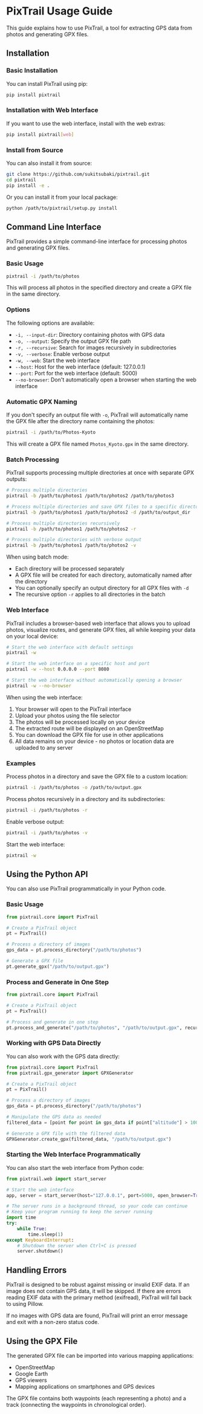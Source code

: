 # PixTrail Usage Guide

This guide explains how to use PixTrail, a tool for extracting GPS data from photos and generating GPX files.

## Installation

### Basic Installation

You can install PixTrail using pip:

```bash
pip install pixtrail
```

### Installation with Web Interface

If you want to use the web interface, install with the web extras:

```bash
pip install pixtrail[web]
```

### Install from Source

You can also install it from source:

```bash
git clone https://github.com/sukitsubaki/pixtrail.git
cd pixtrail
pip install -e .
```

Or you can install it from your local package:
```bash
python /path/to/pixtrail/setup.py install
```

## Command Line Interface

PixTrail provides a simple command-line interface for processing photos and generating GPX files.

### Basic Usage

```bash
pixtrail -i /path/to/photos
```

This will process all photos in the specified directory and create a GPX file in the same directory.

### Options

The following options are available:

- `-i, --input-dir`: Directory containing photos with GPS data
- `-o, --output`: Specify the output GPX file path
- `-r, --recursive`: Search for images recursively in subdirectories
- `-v, --verbose`: Enable verbose output
- `-w, --web`: Start the web interface
- `--host`: Host for the web interface (default: 127.0.0.1)
- `--port`: Port for the web interface (default: 5000)
- `--no-browser`: Don't automatically open a browser when starting the web interface

### Automatic GPX Naming

If you don't specify an output file with `-o`, PixTrail will automatically name the GPX file after the directory name containing the photos:

```bash
pixtrail -i /path/to/Photos-Kyoto
```

This will create a GPX file named `Photos_Kyoto.gpx` in the same directory.

### Batch Processing

PixTrail supports processing multiple directories at once with separate GPX outputs:

```bash
# Process multiple directories
pixtrail -b /path/to/photos1 /path/to/photos2 /path/to/photos3

# Process multiple directories and save GPX files to a specific directory
pixtrail -b /path/to/photos1 /path/to/photos2 -d /path/to/output_dir

# Process multiple directories recursively
pixtrail -b /path/to/photos1 /path/to/photos2 -r

# Process multiple directories with verbose output
pixtrail -b /path/to/photos1 /path/to/photos2 -v
```

When using batch mode:
- Each directory will be processed separately
- A GPX file will be created for each directory, automatically named after the directory
- You can optionally specify an output directory for all GPX files with `-d`
- The recursive option `-r` applies to all directories in the batch

### Web Interface

PixTrail includes a browser-based web interface that allows you to upload photos, visualize routes, and generate GPX files, all while keeping your data on your local device:

```bash
# Start the web interface with default settings
pixtrail -w

# Start the web interface on a specific host and port
pixtrail -w --host 0.0.0.0 --port 8080

# Start the web interface without automatically opening a browser
pixtrail -w --no-browser
```

When using the web interface:

1. Your browser will open to the PixTrail interface
2. Upload your photos using the file selector
3. The photos will be processed locally on your device
4. The extracted route will be displayed on an OpenStreetMap
5. You can download the GPX file for use in other applications
6. All data remains on your device - no photos or location data are uploaded to any server

### Examples

Process photos in a directory and save the GPX file to a custom location:

```bash
pixtrail -i /path/to/photos -o /path/to/output.gpx
```

Process photos recursively in a directory and its subdirectories:

```bash
pixtrail -i /path/to/photos -r
```

Enable verbose output:

```bash
pixtrail -i /path/to/photos -v
```

Start the web interface:

```bash
pixtrail -w
```

## Using the Python API

You can also use PixTrail programmatically in your Python code.

### Basic Usage

```python
from pixtrail.core import PixTrail

# Create a PixTrail object
pt = PixTrail()

# Process a directory of images
gps_data = pt.process_directory("/path/to/photos")

# Generate a GPX file
pt.generate_gpx("/path/to/output.gpx")
```

### Process and Generate in One Step

```python
from pixtrail.core import PixTrail

# Create a PixTrail object
pt = PixTrail()

# Process and generate in one step
pt.process_and_generate("/path/to/photos", "/path/to/output.gpx", recursive=True)
```

### Working with GPS Data Directly

You can also work with the GPS data directly:

```python
from pixtrail.core import PixTrail
from pixtrail.gpx_generator import GPXGenerator

# Create a PixTrail object
pt = PixTrail()

# Process a directory of images
gps_data = pt.process_directory("/path/to/photos")

# Manipulate the GPS data as needed
filtered_data = [point for point in gps_data if point["altitude"] > 100]

# Generate a GPX file with the filtered data
GPXGenerator.create_gpx(filtered_data, "/path/to/output.gpx")
```

### Starting the Web Interface Programmatically

You can also start the web interface from Python code:

```python
from pixtrail.web import start_server

# Start the web interface
app, server = start_server(host="127.0.0.1", port=5000, open_browser=True)

# The server runs in a background thread, so your code can continue
# Keep your program running to keep the server running
import time
try:
    while True:
        time.sleep(1)
except KeyboardInterrupt:
    # Shutdown the server when Ctrl+C is pressed
    server.shutdown()
```

## Handling Errors

PixTrail is designed to be robust against missing or invalid EXIF data. If an image does not contain GPS data, it will be skipped. If there are errors reading EXIF data with the primary method (exifread), PixTrail will fall back to using Pillow.

If no images with GPS data are found, PixTrail will print an error message and exit with a non-zero status code.

## Using the GPX File

The generated GPX file can be imported into various mapping applications:

- OpenStreetMap
- Google Earth
- GPS viewers
- Mapping applications on smartphones and GPS devices

The GPX file contains both waypoints (each representing a photo) and a track (connecting the waypoints in chronological order).